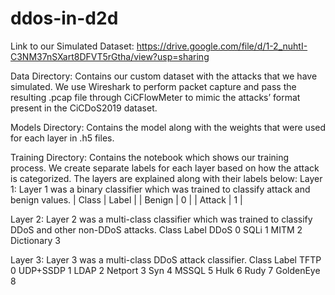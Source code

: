 # ddos-in-d2d

Link to our Simulated Dataset:
https://drive.google.com/file/d/1-2_nuhtI-C3NM37nSXart8DFVT5rGtha/view?usp=sharing

Data Directory:
Contains our custom dataset with the attacks that we have simulated. We use Wireshark to perform packet capture and pass the resulting .pcap file through CiCFlowMeter to mimic the attacks’ format present in the CiCDoS2019 dataset. 

Models Directory:
Contains the model along with the weights that were used for each layer in .h5 files.

Training Directory:
Contains the notebook which shows our training process. We create separate labels for each layer based on how the attack is categorized. The layers are explained along with their labels below:
Layer 1:
Layer 1 was a binary classifier which was trained to classify attack and benign values.
| Class	 | Label | 
| Benign |	0    |
| Attack |	1    |

Layer 2:
Layer 2 was a multi-class classifier which was trained to classify DDoS and other non-DDoS attacks.
Class	Label
DDoS	0
SQLi	1
MITM	2
Dictionary	3

Layer 3:
Layer 3 was a multi-class DDoS attack classifier.
Class	Label
TFTP	0
UDP+SSDP	1
LDAP	2
Netport	3
Syn	4
MSSQL	5
Hulk	6
Rudy	7
GoldenEye	8
